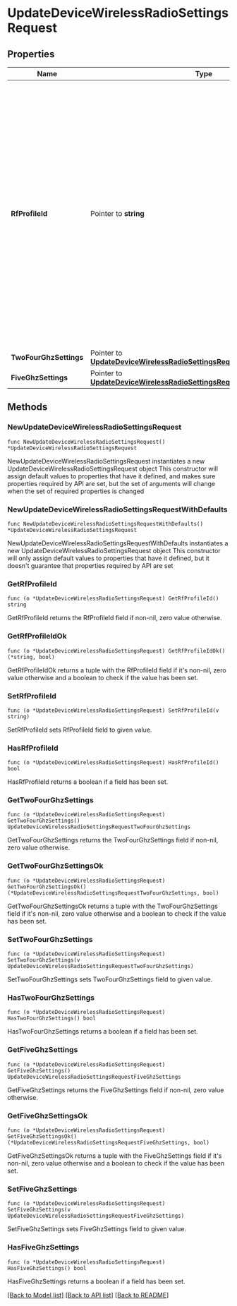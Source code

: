 # UpdateDeviceWirelessRadioSettingsRequest

## Properties

Name | Type | Description | Notes
------------ | ------------- | ------------- | -------------
**RfProfileId** | Pointer to **string** | The ID of an RF profile to assign to the device. If the value of this parameter is null, the appropriate basic RF profile (indoor or outdoor) will be assigned to the device. Assigning an RF profile will clear ALL manually configured overrides on the device (channel width, channel, power). | [optional] 
**TwoFourGhzSettings** | Pointer to [**UpdateDeviceWirelessRadioSettingsRequestTwoFourGhzSettings**](UpdateDeviceWirelessRadioSettingsRequestTwoFourGhzSettings.md) |  | [optional] 
**FiveGhzSettings** | Pointer to [**UpdateDeviceWirelessRadioSettingsRequestFiveGhzSettings**](UpdateDeviceWirelessRadioSettingsRequestFiveGhzSettings.md) |  | [optional] 

## Methods

### NewUpdateDeviceWirelessRadioSettingsRequest

`func NewUpdateDeviceWirelessRadioSettingsRequest() *UpdateDeviceWirelessRadioSettingsRequest`

NewUpdateDeviceWirelessRadioSettingsRequest instantiates a new UpdateDeviceWirelessRadioSettingsRequest object
This constructor will assign default values to properties that have it defined,
and makes sure properties required by API are set, but the set of arguments
will change when the set of required properties is changed

### NewUpdateDeviceWirelessRadioSettingsRequestWithDefaults

`func NewUpdateDeviceWirelessRadioSettingsRequestWithDefaults() *UpdateDeviceWirelessRadioSettingsRequest`

NewUpdateDeviceWirelessRadioSettingsRequestWithDefaults instantiates a new UpdateDeviceWirelessRadioSettingsRequest object
This constructor will only assign default values to properties that have it defined,
but it doesn't guarantee that properties required by API are set

### GetRfProfileId

`func (o *UpdateDeviceWirelessRadioSettingsRequest) GetRfProfileId() string`

GetRfProfileId returns the RfProfileId field if non-nil, zero value otherwise.

### GetRfProfileIdOk

`func (o *UpdateDeviceWirelessRadioSettingsRequest) GetRfProfileIdOk() (*string, bool)`

GetRfProfileIdOk returns a tuple with the RfProfileId field if it's non-nil, zero value otherwise
and a boolean to check if the value has been set.

### SetRfProfileId

`func (o *UpdateDeviceWirelessRadioSettingsRequest) SetRfProfileId(v string)`

SetRfProfileId sets RfProfileId field to given value.

### HasRfProfileId

`func (o *UpdateDeviceWirelessRadioSettingsRequest) HasRfProfileId() bool`

HasRfProfileId returns a boolean if a field has been set.

### GetTwoFourGhzSettings

`func (o *UpdateDeviceWirelessRadioSettingsRequest) GetTwoFourGhzSettings() UpdateDeviceWirelessRadioSettingsRequestTwoFourGhzSettings`

GetTwoFourGhzSettings returns the TwoFourGhzSettings field if non-nil, zero value otherwise.

### GetTwoFourGhzSettingsOk

`func (o *UpdateDeviceWirelessRadioSettingsRequest) GetTwoFourGhzSettingsOk() (*UpdateDeviceWirelessRadioSettingsRequestTwoFourGhzSettings, bool)`

GetTwoFourGhzSettingsOk returns a tuple with the TwoFourGhzSettings field if it's non-nil, zero value otherwise
and a boolean to check if the value has been set.

### SetTwoFourGhzSettings

`func (o *UpdateDeviceWirelessRadioSettingsRequest) SetTwoFourGhzSettings(v UpdateDeviceWirelessRadioSettingsRequestTwoFourGhzSettings)`

SetTwoFourGhzSettings sets TwoFourGhzSettings field to given value.

### HasTwoFourGhzSettings

`func (o *UpdateDeviceWirelessRadioSettingsRequest) HasTwoFourGhzSettings() bool`

HasTwoFourGhzSettings returns a boolean if a field has been set.

### GetFiveGhzSettings

`func (o *UpdateDeviceWirelessRadioSettingsRequest) GetFiveGhzSettings() UpdateDeviceWirelessRadioSettingsRequestFiveGhzSettings`

GetFiveGhzSettings returns the FiveGhzSettings field if non-nil, zero value otherwise.

### GetFiveGhzSettingsOk

`func (o *UpdateDeviceWirelessRadioSettingsRequest) GetFiveGhzSettingsOk() (*UpdateDeviceWirelessRadioSettingsRequestFiveGhzSettings, bool)`

GetFiveGhzSettingsOk returns a tuple with the FiveGhzSettings field if it's non-nil, zero value otherwise
and a boolean to check if the value has been set.

### SetFiveGhzSettings

`func (o *UpdateDeviceWirelessRadioSettingsRequest) SetFiveGhzSettings(v UpdateDeviceWirelessRadioSettingsRequestFiveGhzSettings)`

SetFiveGhzSettings sets FiveGhzSettings field to given value.

### HasFiveGhzSettings

`func (o *UpdateDeviceWirelessRadioSettingsRequest) HasFiveGhzSettings() bool`

HasFiveGhzSettings returns a boolean if a field has been set.


[[Back to Model list]](../README.md#documentation-for-models) [[Back to API list]](../README.md#documentation-for-api-endpoints) [[Back to README]](../README.md)



